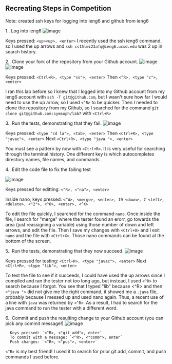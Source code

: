 Recreating Steps in Competition
--------------

Note: created ssh keys for logging into ieng6 and github from ieng6


1.. Log into ieng6
![image](https://user-images.githubusercontent.com/120623425/221470307-03b8918c-3fda-4444-a6bb-1db16a93f0d5.png)

Keys pressed: `<up><up>, <enter>`
I recently used the ssh ieng6 command, so I used the up arrows and `ssh cs15lwi23afq@ieng6.ucsd.edu` was 2 up in search history.

2.. Clone your fork of the repository from your Github account.
![image](https://user-images.githubusercontent.com/120623425/221470378-64f81ab8-116a-421b-8d3e-f666aa9fc2d8.png)
![image](https://user-images.githubusercontent.com/120623425/221470482-4df5433c-e1dc-4da5-9c01-8baddc51e0b9.png)
  
  Keys pressed: `<Ctrl+R>, <type "ss">, <enter>`
    Then `<^R>, <type "c">, <enter>`
      
I ran this lab before so I knew that I logged into my Github account from my ieng6 account with `ssh -T git@github.com`, but I wasn't sure how far I would need to use the up arrow, so I used `<^R>` to be quicker.
    Then I needed to clone the repository from my Github, so I searched for the command `git clone git@github.com:symsoph/lab7` with `<Ctrl+R>`
    
3.. Run the tests, demonstrating that they fail.
![image](https://user-images.githubusercontent.com/120623425/221471087-368b5d81-4faa-4a9a-9790-80f5cb7221c4.png)


Keys pressed: `<type "cd la">, <tab>, <enter>` Then `<Ctrl+R>, <type "javac">, <enter>` Next `<Ctrl+R>, <type "java ">, <enter>`
  
You must see a pattern by now with `<Ctrl+R>`.  It is very useful for searching through the terminal history. One different key is <tab> which autocompletes directory names, file names, and commands. 
  
4.. Edit the code file to fix the failing test 

![image](https://user-images.githubusercontent.com/120623425/221475554-e71ceb9c-8362-42ae-ac94-07cb1c015d1b.png)
  
Keys pressed for editting: `<^R>, <"na">, <enter>` 
  
  Inside nano, keys pressed: `<^W>, <merge>, <enter>, 19 <down>, 7 <left>, <delete>, <"2">, <^O>, <enter>, <^X>`
      
To edit the file quickly, I searched for the command `nano`. Once inside the file, I search for "merge" where the tester found an erorr, go towards the area (just reassigning a variable) using those number of down and left arrows, and edit the file. Then I save my changes with `<Ctrl+O>` and I exit `nano` and the file with `<Ctrl+X>`.  Those nano commands can be found at the bottom of the screen.  

5.. Run the tests, demonstrating that they now succeed.
![image](https://user-images.githubusercontent.com/120623425/221472479-3c52c267-a294-445b-97fc-1f67c60aa67d.png)
      
Keys pressed for testing: `<Ctrl+R>, <type "javac">, <enter>` Next `<Ctrl+R>, <type "lib">, <enter>`
      
To test the file to see if it succeeds, I could have used the up arrows since I compiled and ran the tester not too long ago, but instead, I used `<^R>` to search because I forgot. You see that I typed "lib" because <^R> and then `<"java ">` did not give me the right command, it showed me a `.java` file, probably because I messed up and used nano again. Thus, a recent use of a line with `java` was returned by `<^R>`.  As a result, I had to search for the java command to run the tester with a different word.
      
6.. Commit and push the resulting change to your Github account (you can pick any commit message!)
![image](https://user-images.githubusercontent.com/120623425/221473955-3ac50c50-69eb-4f98-b44b-06086caccd63.png)

      Keys pressed: `<^R>, <"git add">, enter`
      To commit with a message: `<^R>, <"comm">, enter`
      Push changes: `<^R>, <"pus">, <enter>`
 `<^R>` is my best friend! I used it to search for prior git add, commit, and push commands I used before.
